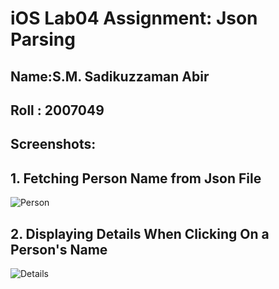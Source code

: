 # iOS Lab04 Assignment: Json Parsing

## Name:S.M. Sadikuzzaman Abir
## Roll : 2007049

## Screenshots:

## 1. Fetching Person Name from Json File
![Person](pic1.jpg)

## 2. Displaying Details When Clicking On a Person's Name
![Details](pic2.jpg)
